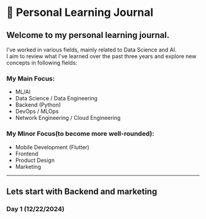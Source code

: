 # 📓 Personal Learning Journal  

## Welcome to my personal learning journal.  
I've worked in various fields, mainly related to Data Science and AI.  
I aim to review what I've learned over the past three years and explore new concepts in following fields:  

### My Main Focus:  
- ML/AI  
- Data Science / Data Engineering  
- Backend (Python)  
- DevOps / MLOps  
- Network Engineering / Cloud Engineering  

### My Minor Focus(to become more well-rounded):  
- Mobile Development (Flutter)  
- Frontend  
- Product Design  
- Marketing  
___

## Lets start with Backend and marketing
### Day 1 (12/22/2024)
